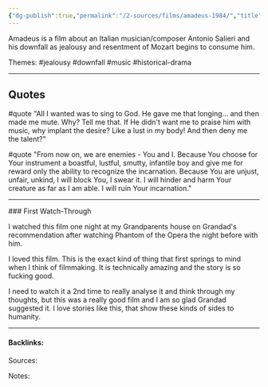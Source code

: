 ```yaml
---
{"dg-publish":true,"permalink":"/2-sources/films/amadeus-1984/","title":"Amadeus","tags":["mediaDB/tv/movie","film"],"created":"2025-10-10T19:13:58.857+11:00","updated":"2025-10-11T12:57:31.592+11:00"}
---
```


Amadeus is a film about an Italian musician/composer Antonio Salieri and his downfall as jealousy and resentment of Mozart begins to consume him. 

Themes: #jealousy #downfall #music #historical-drama 

<hr>

## Quotes
#quote 
	"All I wanted was to sing to God. He gave me that longing... and then made me mute. Why? Tell me that. If He didn't want me to praise him with music, why implant the desire? Like a lust in my body! And then deny me the talent?"

#quote 
	"From now on, we are enemies - You and I. Because You choose for Your instrument a boastful, lustful, smutty, infantile boy and give me for reward only the ability to recognize the incarnation. Because You are unjust, unfair, unkind, I will block You, I swear it. I will hinder and harm Your creature as far as I am able. I will ruin Your incarnation."

<hr>
### First Watch-Through

I watched this film one night at my Grandparents house on Grandad's recommendation after watching Phantom of the Opera the night before with him. 

I loved this film. This is the exact kind of thing that first springs to mind when I think of filmmaking. It is technically amazing and the story is so fucking good. 

I need to watch it a 2nd time to really analyse it and think through my thoughts, but this was a really good film and I am so glad Grandad suggested it. I love stories like this, that show these kinds of sides to humanity.

<hr>




#### Backlinks:
Sources:


Notes:
